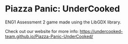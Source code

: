 # Piazza Panic: UnderCooked

ENG1 Assessment 2 game made using the LibGDX library.

Check out our website for more info: https://undercooked-team.github.io/Piazza-Panic-UnderCooked/
